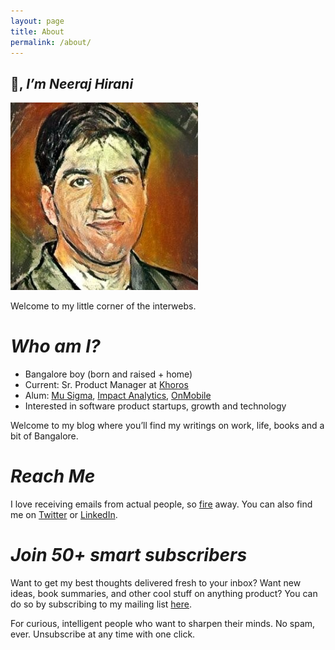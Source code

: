```yaml
---
layout: page
title: About
permalink: /about/
---
```


## 👋, _I’m Neeraj Hirani_

<img src="/assets/Neeraj-Hirani.png">

Welcome to my little corner of the interwebs.

# _Who am I?_

- Bangalore boy (born and raised + home)
- Current: Sr. Product Manager at [Khoros](https://khoros.com/)
- Alum: [Mu Sigma](https://www.mu-sigma.com/), [Impact Analytics](https://www.impactanalytics.co/), [OnMobile](https://www.onmobile.com/)
- Interested in software product startups, growth and technology

Welcome to my blog where you’ll find my writings on work, life, books and a bit of Bangalore.

# _Reach Me_

I love receiving emails from actual people, so [fire](mailto:neerajhirani@gmail.com) away. You can also find me on [Twitter](https://twitter.com/neerajhirani) or [LinkedIn](https://linkedin.com/in/neerajhirani).

# _Join 50+ smart subscribers_

Want to get my best thoughts delivered fresh to your inbox? Want new ideas, book summaries, and other cool stuff on anything product? You can do so by subscribing to my mailing list [here](https://neerajhiranisnewsletter.paperform.co/).

For curious, intelligent people who want to sharpen their minds.
No spam, ever. Unsubscribe at any time with one click.
